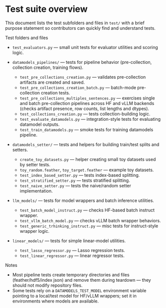 
# Test suite overview

This document lists the test subfolders and files in `test/` with a brief purpose statement so contributors can quickly find and understand tests.

Test folders and files

- `test_evaluators.py` — small unit tests for evaluator utilities and scoring logic.

- `datamodels_pipelines/` — tests for pipeline behavior (pre-collection, collection creation, training flows).
	- `test_pre_collections_creation.py` — validates pre-collection artifacts are created and saved.
	- `test_pre_collections_creation_batch.py` — batch-mode pre-collection creation tests.
	- `test_pre_collections_multiples_sentences.py` — exercises single and batch pre-collection pipelines across HF and vLLM backends (checks artifact presence, row counts, list lengths and dtypes).
	- `test_collections_creation.py` — tests collection-building logic.
	- `test_evaluate_datamodels.py` — integration-style tests for evaluating datamodel outputs.
	- `test_train_datamodels.py` — smoke tests for training datamodels pipeline.

- `datamodels_setter/` — tests and helpers for building train/test splits and setters.
	- `create_toy_datasets.py` — helper creating small toy datasets used by setter tests.
	- `toy_random.feather`, `toy_target.feather` — example toy datasets.
	- `test_index_based_setter.py` — tests index-based splitting.
	- `test_stratified_setter.py` — tests stratified splitting.
	- `test_naive_setter.py` — tests the naive/random setter implementation.

- `llm_models/` — tests for model wrappers and batch inference utilities.
	- `test_batch_model_instruct.py` — checks HF-based batch instruct wrapper.
	- `test_vllm_batch_model.py` — checks vLLM batch wrapper behaviors.
	- `test_generic_trhinking_instruct.py` — misc tests for instruct-style wrapper logic.

- `linear_models/` — tests for simple linear-model utilities.
	- `test_lasso_regressor.py` — Lasso regression tests.
	- `test_linear_regressor.py` — linear regressor tests.

Notes

- Most pipeline tests create temporary directories and files (feather/hdf5/index json) and remove them during teardown — they should not modify repository files.
- Some tests rely on a `DATAMODELS_TEST_MODEL` environment variable pointing to a local/test model for HF/vLLM wrappers; set it in environments where models are available.

